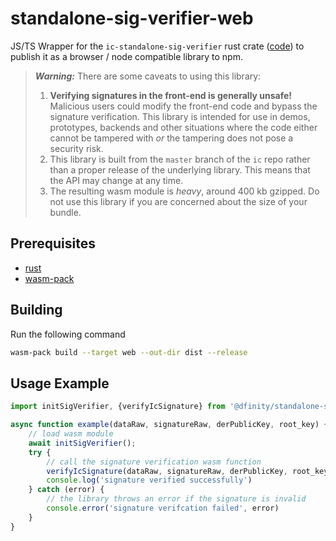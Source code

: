 # standalone-sig-verifier-web
JS/TS Wrapper for the `ic-standalone-sig-verifier` rust crate ([code](https://github.com/dfinity/ic/tree/master/rs/crypto/standalone-sig-verifier)) to publish it as a browser / node compatible library to npm.

> _**Warning:**_ There are some caveats to using this library:
> 1. **Verifying signatures in the front-end is generally unsafe!** Malicious users could modify the front-end code and bypass the signature verification. This library is intended for use in demos, prototypes, backends and other situations where the code either cannot be tampered with _or_ the tampering does not pose a security risk.
> 2. This library is built from the `master` branch of the `ic` repo rather than a proper release of the underlying library. This means that the API may change at any time.
> 3. The resulting wasm module is _heavy_, around 400 kb gzipped. Do not use this library if you are concerned about the size of your bundle.


## Prerequisites

- [rust](https://www.rust-lang.org)
- [wasm-pack](https://github.com/rustwasm/wasm-pack)

## Building
Run the following command
```bash
wasm-pack build --target web --out-dir dist --release
```
## Usage Example

```js
import initSigVerifier, {verifyIcSignature} from '@dfinity/standalone-sig-verifier-web';

async function example(dataRaw, signatureRaw, derPublicKey, root_key) {
    // load wasm module
    await initSigVerifier(); 
    try {
        // call the signature verification wasm function
        verifyIcSignature(dataRaw, signatureRaw, derPublicKey, root_key);
        console.log('signature verified successfully')
    } catch (error) {
        // the library throws an error if the signature is invalid
        console.error('signature verifcation failed', error)
    }
}
```